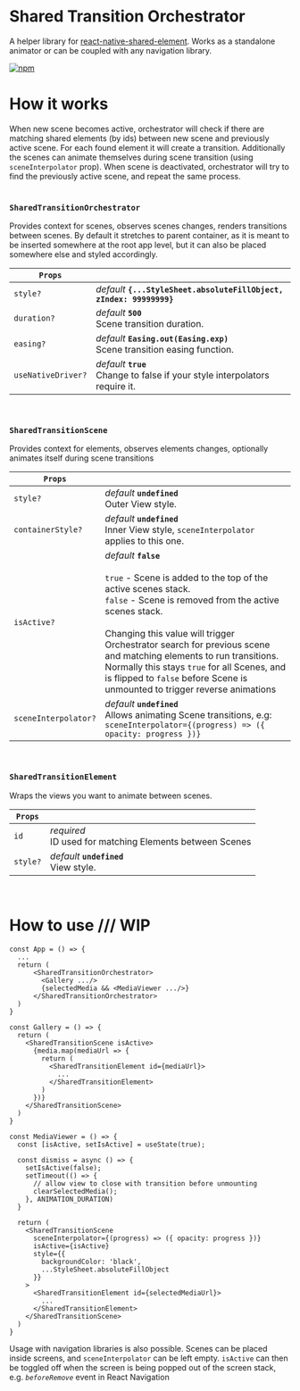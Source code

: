 # Shared Transition Orchestrator 

A helper library for [react-native-shared-element](https://github.com/IjzerenHein/react-native-shared-element). Works as a standalone animator or can be coupled with any navigation library.

[![npm](https://img.shields.io/npm/v/react-native-shared-element-orchestrator?style=for-the-badge)](https://www.npmjs.com/package/react-native-shared-element-orchestrator)

# How it works

When new scene becomes active, orchestrator will check if there are matching shared elements (by ids) between new scene and previously active scene. For each found element it will create a transition. Additionally the scenes can animate themselves during scene transition (using `sceneInterpolator` prop). When scene is deactivated, orchestrator will try to find the previously active scene, and repeat the same process.
<br>
<br>

### `SharedTransitionOrchestrator`

Provides context for scenes, observes scenes changes, renders transitions between scenes. By default it stretches to parent container, as it is meant to be inserted somewhere at the root app level, but it can also be placed somewhere else and styled accordingly.

| `Props`            |                                                                                  |
| ------------------ | -------------------------------------------------------------------------------- |
| `style?`           | _default_ **`{...StyleSheet.absoluteFillObject, zIndex: 99999999}`**             |
| `duration?`        | _default_ **`500`**<br> Scene transition duration.                               |
| `easing?`          | _default_ **`Easing.out(Easing.exp)`**<br>Scene transition easing function.      |
| `useNativeDriver?` | _default_ **`true`**<br> Change to false if your style interpolators require it. |

<br>

### `SharedTransitionScene`

Provides context for elements, observes elements changes, optionally animates itself during scene transitions

| `Props`              |                                                                                                                                                                                                                                                                                                                                                                                                                 |
| -------------------- | --------------------------------------------------------------------------------------------------------------------------------------------------------------------------------------------------------------------------------------------------------------------------------------------------------------------------------------------------------------------------------------------------------------- |
| `style?`             | _default_ **`undefined`**<br> Outer View style.                                                                                                                                                                                                                                                                                                                                                                 |
| `containerStyle?`    | _default_ **`undefined`**<br> Inner View style, `sceneInterpolator` applies to this one.                                                                                                                                                                                                                                                                                                                        |
| `isActive?`          | _default_ **`false`**<br><br> `true` - Scene is added to the top of the active scenes stack.<br>`false` - Scene is removed from the active scenes stack.<br><br> Changing this value will trigger Orchestrator search for previous scene and matching elements to run transitions. Normally this stays `true` for all Scenes, and is flipped to `false` before Scene is unmounted to trigger reverse animations |
| `sceneInterpolator?` | _default_ **`undefined`**<br>Allows animating Scene transitions, e.g: <br> `sceneInterpolator={(progress) => ({ opacity: progress })}`                                                                                                                                                                                                                                                                          |

<br>

### `SharedTransitionElement`

Wraps the views you want to animate between scenes.

| `Props`  |                                                              |
| -------- | ------------------------------------------------------------ |
| `id`     | _required_ <br> ID used for matching Elements between Scenes |
| `style?` | _default_ **`undefined`**<br> View style.                    |

<br>

# How to use /// WIP

```
const App = () => {
  ...
  return (
      <SharedTransitionOrchestrator>
        <Gallery .../>
        {selectedMedia && <MediaViewer .../>}
      </SharedTransitionOrchestrator>
  )
}

const Gallery = () => {
  return (
    <SharedTransitionScene isActive>
      {media.map(mediaUrl => {
        return (
          <SharedTransitionElement id={mediaUrl}>
            ...
          </SharedTransitionElement>
        )
      })}
    </SharedTransitionScene>
  )
}

const MediaViewer = () => {
  const [isActive, setIsActive] = useState(true);

  const dismiss = async () => {
    setIsActive(false);
    setTimeout(() => {
      // allow view to close with transition before unmounting
      clearSelectedMedia();
    }, ANIMATION_DURATION)
  }

  return (
    <SharedTransitionScene
      sceneInterpolator={(progress) => ({ opacity: progress })}
      isActive={isActive}
      style={{
        backgroundColor: 'black',
        ...StyleSheet.absoluteFillObject
      }}
    >
      <SharedTransitionElement id={selectedMediaUrl}>
        ...
      </SharedTransitionElement>
    </SharedTransitionScene>
  )
}
```

Usage with navigation libraries is also possible. Scenes can be placed inside screens, and `sceneInterpolator` can be left empty. `isActive` can then be toggled off when the screen is being popped out of the screen stack, e.g. _`beforeRemove`_ event in React Navigation
